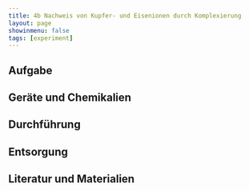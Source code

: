 ```yaml
---
title: 4b Nachweis von Kupfer- und Eisenionen durch Komplexierung
layout: page
showinmenu: false
tags: [experiment]
---
```


## Aufgabe

## Geräte und Chemikalien

## Durchführung

## Entsorgung

## Literatur und Materialien
